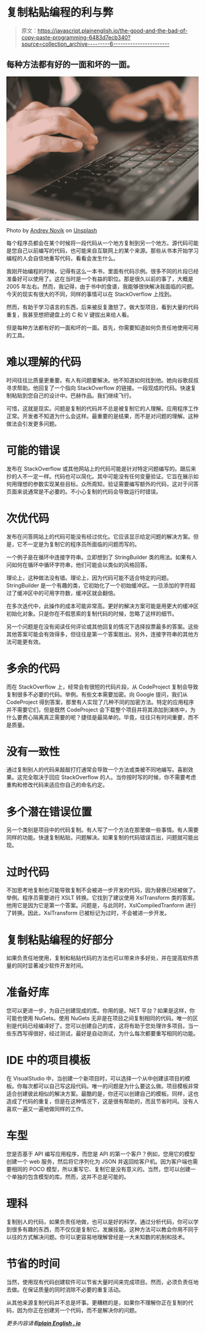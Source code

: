 # 复制粘贴编程的利与弊

> 原文：<https://javascript.plainenglish.io/the-good-and-the-bad-of-copy-paste-programming-6483d7ecb340?source=collection_archive---------6----------------------->

## 每种方法都有好的一面和坏的一面。

![](img/923bbe632452e1e7d2b524507e4a185d.png)

Photo by [Andrey Novik](https://unsplash.com/@groove328?utm_source=medium&utm_medium=referral) on [Unsplash](https://unsplash.com?utm_source=medium&utm_medium=referral)

每个程序员都会在某个时候将一段代码从一个地方复制到另一个地方。源代码可能是您自己以前编写的代码，也可能来自互联网上的某个来源。那些从书本开始学习编程的人会自信地重写代码，看看会发生什么。

我刚开始编程的时候，记得有这么一本书，里面有代码示例。很多不同的片段已经准备好可以使用了。这在当时是一个有益的职位。那是很久以前的事了，大概是 2005 年左右。然而，我记得，由于书中的食谱，我能够很快解决我面临的问题。今天的现实有很大的不同，同样的事情可以在 StackOverflow 上找到。

然而，有助于学习语言的东西，后来被反复激怒了。做大型项目，看到大量的代码重复，我甚至想把键盘上的 C 和 V 键拔出来给人看。

但是每种方法都有好的一面和坏的一面。首先，你需要知道如何负责任地使用可用的工具。

# **难以理解的代码**

时间往往比质量更重要。有人有问题要解决。他不知道如何找到他。她向谷歌叔叔寻求帮助。他回复了一个指向 StackOverflow 的链接。一段现成的代码。快速复制粘贴到您自己的设计中。巴赫作品。我们继续飞行。

可惜，这就是现实。问题是复制的代码并不总是被复制它的人理解。应用程序工作正常。开发者不知道为什么会这样。最重要的是结果，而不是对问题的理解。这种做法会引发更多问题。

# **可能的错误**

发布在 StackOverflow 或其他网站上的代码可能是针对特定问题编写的。跟后来抄的人不一定一样。代码也可以简化。其中可能没有任何变量验证。它旨在展示如何用理想的参数实现某些目标。众所周知，验证需要编写额外的代码，这对于问答页面来说通常是不必要的。不小心复制的代码会导致运行时错误。

# **次优代码**

发布在问答网站上的代码可能没有经过优化。它应该显示给定问题的解决方案。但是，它不一定是为复制它的程序员所面临的问题而写的。

一个例子是在循环中连接字符串。立即想到了 StringBuilder 类的用法。如果有人问如何在循环中循环字符串，他们可能会以类似的风格回答。

理论上，这种做法没有错。理论上，因为代码可能不适合特定的问题。StringBuilder 是一个有趣的类，它初始化了一个初始缓冲区。一旦添加的字符超过了缓冲区中的可用字符数，缓冲区就会翻倍。

在多次迭代中，此操作的成本可能非常高。更好的解决方案可能是用更大的缓冲区初始化对象。只是你在不假思索的复制代码的时候，忽略了这样的细节。

另一个问题是在没有阅读任何评论或其他回复的情况下选择投票最多的答案。这些其他答案可能会有效得多，但往往是第一个答案胜出。另外，连接字符串的其他方法可能更有效。

# **多余的代码**

而在 StackOverflow 上，经常会有很短的代码片段，从 CodeProject 复制会导致复制很多不必要的代码。举例。有些文本需要加密。向 Google 提问，我们从 CodeProject 得到答案，那里有人实现了几种不同的加密方法。特定的应用程序并不需要它们，但是既然 CodeProject 会下载整个项目并将其添加到演练中，为什么要费心隔离真正需要的呢？捷径是最简单的。毕竟，往往只有时间重要，而不是质量。

# **没有一致性**

通过复制别人的代码来敲敲打打通常会导致一个方法或类被不同地编写。喜剧效果。这完全取决于回应 StackOverflow 的人。当你按时写的时候，你不需要考虑重构和修改代码来适应你自己的命名约定。

# **多个潜在错误位置**

另一个类别是项目中的代码复制。有人写了一个方法在那里做一些事情。有人需要同样的功能。快速复制粘贴，问题解决。如果复制的代码错误百出，问题就可能出现。

# **过时代码**

不加思考地复制也可能导致复制不会被进一步开发的代码，因为替换已经被做了。举例。程序员需要进行 XSLT 转换。它找到了建议使用 XslTransform 类的答案。他用它是因为它是第一个答案。问题是，与此同时，XslCompiledTranform 进行了转换。因此，XslTransform 已被标记为过时，不会被进一步开发。

# **复制粘贴编程的好部分**

如果负责任地使用，复制和粘贴代码的方法也可以带来许多好处，并在提高软件质量的同时显著减少软件开发时间。

# **准备好库**

您可以更进一步，为自己创建现成的库。你用的是。NET 平台？如果是这样，你可能也使用 NuGets。使用 NuGets 无非是在项目之间复制相同的代码。唯一的区别是代码已经编译好了。您可以创建自己的库，这将有助于您处理许多项目。当一些东西写得很好，经过测试，最好是自动测试，为什么每次都要重写相同的功能。

# **IDE 中的项目模板**

在 VisualStudio 中，当创建一个新项目时，可以选择一个从中创建该项目的模板。你每次都可以自己写这段代码。唯一的问题是为什么要这么做。项目模板非常适合创建彼此相似的解决方案。最酷的是，你还可以创建自己的模板。同样，这也造成了代码的重复，但是在这种情况下，这是很有帮助的，而且节省时间。没有人喜欢一遍又一遍地做同样的工作。

# **车型**

您是否基于 API 编写应用程序，而您是 API 的第一个客户？例如，您用它的模型创建一个 web 服务，然后将它序列化为 JSON 并返回给客户机。因为客户端也需要相同的 POCO 模型，所以重写它、复制它是没有意义的。当然，您可以创建一个单独的包含模型的库。然而，这并不总是可能的。

# **理科**

复制别人的代码，如果负责任地做，也可以是好的科学。通过分析代码，你可以学到很多有趣的东西，而不仅仅是复制它。发展技能。这种方法可以教会你用不同于以往的方式解决问题。你可以更容易地理解曾经是一大未知数的机制和技术。

# **节省的时间**

当然，使用现有代码创建软件可以节省大量时间来完成项目。然而，必须负责任地去做。在保证质量的同时消除不必要的重复活动。

从其他来源复制代码并不总是坏事。更糟糕的是，如果你不理解你正在复制的代码，因为你正在创建另一个代码，而不是解决你的问题。

*更多内容请看*[***plain English . io***](http://plainenglish.io)